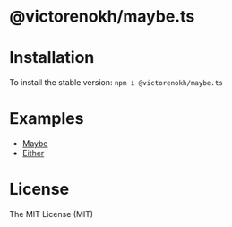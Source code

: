 # @victorenokh/maybe.ts

# Installation
To install the stable version:
`npm i @victorenokh/maybe.ts`

# Examples
- [Maybe](./examples/maybe.md)
- [Either](./examples/either.md)

# License
The MIT License (MIT)
